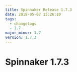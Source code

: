 ```yaml
---
title: Spinnaker Release 1.7.3
date: 2018-05-07 13:26:10
tags:
  - changelogs
  - 1.7
major_minor: 1.7
version: 1.7.3
---
```


# Spinnaker 1.7.3

<script src="https://gist.github.com/spinnaker-release/2574a5bbdf23a29108b74b0536c2326c.js"/>
